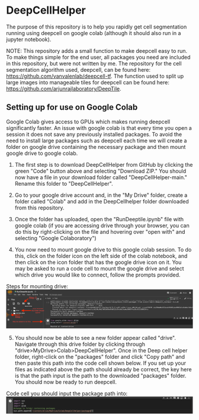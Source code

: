 # DeepCellHelper
The purpose of this repository is to help you rapidly get cell segmentation running using deepcell on google colab (although it should also run in a jupyter notebook). 

NOTE: This repository adds a small function to make deepcell easy to run. To make things simple for the end user, all packages you need are included in this
repository, but were not written by me. The repository for the cell segmentation algorithm used, deepcell, can be found here: https://github.com/vanvalenlab/deepcell-tf.
The function used to split up large images into manageable tiles for deepcell can be found here: https://github.com/arjunrajlaboratory/DeepTile.

## Setting up for use on Google Colab 
Google Colab gives access to GPUs which makes running deepcell significantly faster. An issue with google colab is that every time you open a session it does not save
any previously installed packages. To avoid the need to install large packages such as deepcell each time we will create a folder on google drive containing the necessary
package and then mount google drive to google colab.

1. The first step is to download DeepCellHelper from GitHub by clicking the green "Code" button above and selecting "Download ZIP." You should now have a file in your download folder 
called "DeepCellHelper-main." Rename this folder to "DeepCellHelper".

2. Go to your google drive account and, in the "My Drive" folder, create a folder called "Colab" and add in the DeepCellhelper folder downloaded from this repository.

3. Once the folder has uploaded, open the "RunDeeptile.ipynb" file with google colab (if you are accessing drive through your browser, you can do this by right-clicking on the file and hovering over "open with" 
and selecting "Google Colaboratory")

4. You now need to mount google drive to this google colab session. To do this, click on the folder icon on the left side of the colab notebook, and then click on the icon folder that has the google drive icon on it.
You may be asked to run a code cell to mount the google drive and select which drive you would like to connect, follow the prompts provided.

Steps for mounting drive:
<img src="https://github.com/SydShafferLab/DeepCellHelper/blob/main/imagesForReadMe/MountingDrive.png">

5. You should now be able to see a new folder appear called "drive". Navigate through this drive folder by clicking through "drive>MyDrive>Colab>DeepCellHelper". Once in the Deep cell helper folder, right-click on the 
"packages" folder and click "Copy path" and then paste this path into the code cell shown below. If you set up your files as indicated above the path should already be correct, the key here is that the path input is 
the path to the downloaded "packages" folder. You should now be ready to run deepcell.

Code cell you should input the package path into:
<img src="https://github.com/SydShafferLab/DeepCellHelper/blob/main/imagesForReadMe/AddPackagePath.png">
